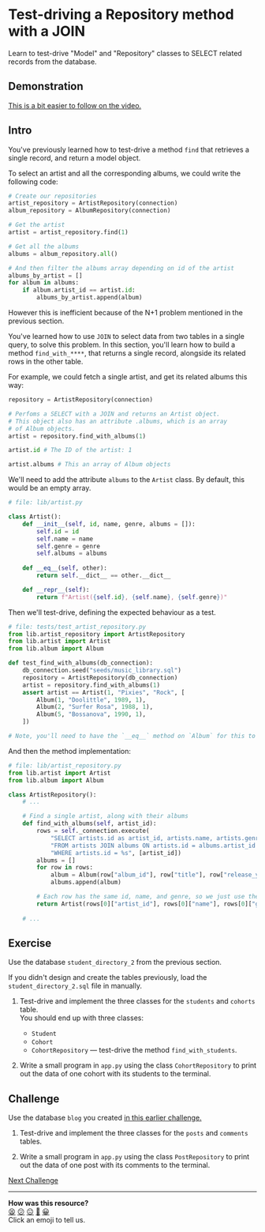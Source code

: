 # Test-driving a Repository method with a JOIN

Learn to test-drive "Model" and "Repository" classes to SELECT related records
from the database.

## Demonstration

[This is a bit easier to follow on the
video.](https://youtu.be/PK0fCfHNMR4&t=0s)

## Intro

You've previously learned how to test-drive a method `find` that retrieves a
single record, and return a model object.

To select an artist and all the corresponding albums, we could write the
following code:

```python
# Create our repositories
artist_repository = ArtistRepository(connection)
album_repository = AlbumRepository(connection)

# Get the artist
artist = artist_repository.find(1)

# Get all the albums
albums = album_repository.all()

# And then filter the albums array depending on id of the artist
albums_by_artist = []
for album in albums:
    if album.artist_id == artist.id:
        albums_by_artist.append(album)
```

However this is inefficient because of the N+1 problem mentioned in the previous
section. 

You've learned how to use `JOIN` to select data from two tables in a single
query, to solve this problem. In this section, you'll learn how to build a
method `find_with_****`, that returns a single record, alongside its related
rows in the other table.

For example, we could fetch a single artist, and get its related albums this
way:

```python
repository = ArtistRepository(connection)

# Perfoms a SELECT with a JOIN and returns an Artist object.
# This object also has an attribute .albums, which is an array
# of Album objects.
artist = repository.find_with_albums(1)

artist.id # The ID of the artist: 1

artist.albums # This an array of Album objects
```

We'll need to add the attribute `albums` to the `Artist` class. By default, this
would be an empty array.

```python
# file: lib/artist.py

class Artist():
    def __init__(self, id, name, genre, albums = []):
        self.id = id
        self.name = name
        self.genre = genre
        self.albums = albums
    
    def __eq__(self, other):
        return self.__dict__ == other.__dict__

    def __repr__(self):
        return f"Artist({self.id}, {self.name}, {self.genre})"
```

Then we'll test-drive, defining the expected behaviour as a test.

```python
# file: tests/test_artist_repository.py
from lib.artist_repository import ArtistRepository
from lib.artist import Artist
from lib.album import Album

def test_find_with_albums(db_connection):
    db_connection.seed("seeds/music_library.sql")
    repository = ArtistRepository(db_connection)
    artist = repository.find_with_albums(1)
    assert artist == Artist(1, "Pixies", "Rock", [
        Album(1, "Doolittle", 1989, 1),
        Album(2, "Surfer Rosa", 1988, 1),
        Album(5, "Bossanova", 1990, 1),
    ])

# Note, you'll need to have the `__eq__` method on `Album` for this to work.
```

And then the method implementation:

```python
# file: lib/artist_repository.py
from lib.artist import Artist
from lib.album import Album

class ArtistRepository():
    # ...

    # Find a single artist, along with their albums
    def find_with_albums(self, artist_id):
        rows = self._connection.execute(
            "SELECT artists.id as artist_id, artists.name, artists.genre, albums.id AS album_id, albums.title, albums.release_year " \
            "FROM artists JOIN albums ON artists.id = albums.artist_id " \
            "WHERE artists.id = %s", [artist_id])
        albums = []
        for row in rows:
            album = Album(row["album_id"], row["title"], row["release_year"], row["artist_id"])
            albums.append(album)

        # Each row has the same id, name, and genre, so we just use the first
        return Artist(rows[0]["artist_id"], rows[0]["name"], rows[0]["genre"], albums)
    
    # ...
```

## Exercise

Use the database `student_directory_2` from the previous section.

If you didn't design and create the tables previously, load the
`student_directory_2.sql` file in manually.

1. Test-drive and implement the three classes for the `students` and `cohorts`
   table.   
  You should end up with three classes:
    * `Student`
    * `Cohort`
    * `CohortRepository` — test-drive the method `find_with_students`.

2. Write a small program in `app.py` using the class `CohortRepository` to print
   out the data of one cohort with its students to the terminal.

<!-- OMITTED -->

## Challenge

Use the database `blog` you created [in this earlier
challenge.](../challenges/06_designing_schema_two_tables.md#challenge)

1. Test-drive and implement the three classes for the `posts` and `comments`
   tables.

2. Write a small program in `app.py` using the class `PostRepository` to print
   out the data of one post with its comments to the terminal.


[Next Challenge](03_using_joins_with_many_to_many.md)

<!-- BEGIN GENERATED SECTION DO NOT EDIT -->

---

**How was this resource?**  
[😫](https://airtable.com/shrUJ3t7KLMqVRFKR?prefill_Repository=makersacademy%2Fdatabases-in-python&prefill_File=joins%2F02_test_driving_repository_class_with_join.md&prefill_Sentiment=😫) [😕](https://airtable.com/shrUJ3t7KLMqVRFKR?prefill_Repository=makersacademy%2Fdatabases-in-python&prefill_File=joins%2F02_test_driving_repository_class_with_join.md&prefill_Sentiment=😕) [😐](https://airtable.com/shrUJ3t7KLMqVRFKR?prefill_Repository=makersacademy%2Fdatabases-in-python&prefill_File=joins%2F02_test_driving_repository_class_with_join.md&prefill_Sentiment=😐) [🙂](https://airtable.com/shrUJ3t7KLMqVRFKR?prefill_Repository=makersacademy%2Fdatabases-in-python&prefill_File=joins%2F02_test_driving_repository_class_with_join.md&prefill_Sentiment=🙂) [😀](https://airtable.com/shrUJ3t7KLMqVRFKR?prefill_Repository=makersacademy%2Fdatabases-in-python&prefill_File=joins%2F02_test_driving_repository_class_with_join.md&prefill_Sentiment=😀)  
Click an emoji to tell us.

<!-- END GENERATED SECTION DO NOT EDIT -->
